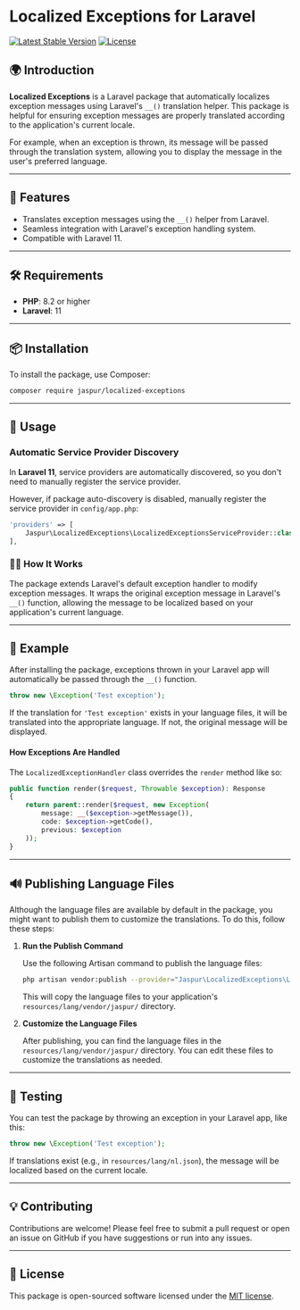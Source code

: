 # Localized Exceptions for Laravel

[![Latest Stable Version](https://poser.pugx.org/jaspur/localized-exceptions/v/stable)](https://packagist.org/packages/jaspur/localized-exceptions)
[![License](https://poser.pugx.org/jaspur/localized-exceptions/license)](https://packagist.org/packages/jaspur/localized-exceptions)

## 🌍 Introduction

**Localized Exceptions** is a Laravel package that automatically localizes exception messages using Laravel's `__()` translation helper. This package is helpful for ensuring exception messages are properly translated according to the application's current locale.

For example, when an exception is thrown, its message will be passed through the translation system, allowing you to display the message in the user's preferred language.

---

## 🚀 Features

-   Translates exception messages using the `__()` helper from Laravel.
-   Seamless integration with Laravel's exception handling system.
-   Compatible with Laravel 11.

---

## 🛠️ Requirements

-   **PHP**: 8.2 or higher
-   **Laravel**: 11

---

## 📦 Installation

To install the package, use Composer:

```bash
composer require jaspur/localized-exceptions
```

---

## 📝 Usage

### Automatic Service Provider Discovery

In **Laravel 11**, service providers are automatically discovered, so you don't need to manually register the service provider.

However, if package auto-discovery is disabled, manually register the service provider in `config/app.php`:

```php
'providers' => [
    Jaspur\LocalizedExceptions\LocalizedExceptionsServiceProvider::class,
],
```

### 💁🏼 How It Works

The package extends Laravel's default exception handler to modify exception messages. It wraps the original exception message in Laravel's `__()` function, allowing the message to be localized based on your application's current language.

---

## 🔧 Example

After installing the package, exceptions thrown in your Laravel app will automatically be passed through the `__()` function.

```php
throw new \Exception('Test exception');
```

If the translation for `'Test exception'` exists in your language files, it will be translated into the appropriate language. If not, the original message will be displayed.

#### How Exceptions Are Handled

The `LocalizedExceptionHandler` class overrides the `render` method like so:

```php
public function render($request, Throwable $exception): Response
{
    return parent::render($request, new Exception(
        message: __($exception->getMessage()),
        code: $exception->getCode(),
        previous: $exception
    ));
}
```

---

## 🔊 Publishing Language Files

Although the language files are available by default in the package, you might want to publish them to customize the translations. To do this, follow these steps:

1. **Run the Publish Command**

    Use the following Artisan command to publish the language files:

    ```bash
    php artisan vendor:publish --provider="Jaspur\LocalizedExceptions\LocalizedExceptionsServiceProvider" --tag="lang"
    ```

    This will copy the language files to your application's `resources/lang/vendor/jaspur/` directory.

2. **Customize the Language Files**

    After publishing, you can find the language files in the `resources/lang/vendor/jaspur/` directory. You can edit these files to customize the translations as needed.

---

## 🧪 Testing

You can test the package by throwing an exception in your Laravel app, like this:

```php
throw new \Exception('Test exception');
```

If translations exist (e.g., in `resources/lang/nl.json`), the message will be localized based on the current locale.

---

## 💡 Contributing

Contributions are welcome! Please feel free to submit a pull request or open an issue on GitHub if you have suggestions or run into any issues.

---

## 📜 License

This package is open-sourced software licensed under the [MIT license](LICENSE.md).
